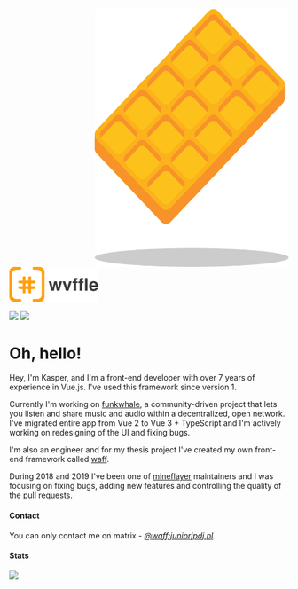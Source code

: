 <img align="right" src="https://github.com/wvffle/wvffle/blob/master/waffle.svg" alt="Illustration of a css waffle from my codepen (https://codepen.io/wvffle/pen/EyJxwa)" width=350px height=465px/>
<img src="https://raw.githubusercontent.com/wvffle/wvffle-logo/master/logo-horizontal.svg" alt="[#] wvffle" width="160">

![](https://wakapi.dev/api/badge/wvffle/wvffle/interval:today?label=today)
![](https://wakapi.dev/api/badge/wvffle/wvffle/interval:30_days?label=last%2030d)

# Oh, hello!
Hey, I'm Kasper, and I'm a front-end developer with over 7 years of experience in Vue.js. I've used this framework since version 1.

Currently I'm working on [funkwhale](https://funkwhale.audio/), a community-driven project that lets you listen and share music and audio within a decentralized, open network. I've migrated entire app from Vue 2 to Vue 3 + TypeScript and I'm actively working on redesigning of the UI and fixing bugs.

I'm also an engineer and for my thesis project I've created my own front-end framework called [waff](https://github.com/wvffle/waff).

During 2018 and 2019 I've been one of [mineflayer](https://github.com/PrismarineJS/mineflayer) maintainers and I was focusing on fixing bugs, adding new features and controlling the quality of the pull requests.

#### Contact
You can only contact me on matrix - *[@waff:juniorjpdj.pl](https://matrix.to/#/@waff:juniorjpdj.pl)*

#### Stats
![](https://github-readme-stats.vercel.app/api/wakatime?username=wvffle&api_domain=wakapi.dev&bg_color=1A202C&title_color=2F855A&icon_color=2F855A&text_color=ffffff&custom_title=Weekly%20Coding%20Stats&layout=compact)
